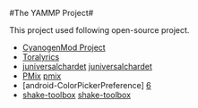#The YAMMP Project#

This project used following open-source project.

* [CyanogenMod Project][cyangoenmod]
* [Toralyrics][toralyrics]
* [juniversalchardet] [juniversalchardet]
* [PMix] [pmix]
* [android-ColorPickerPreference] [6]	
* [shake-toolbox] [shake-toolbox]

[cyangoenmod]: http://cyanogenmod.com/ "Main code"
[toralyrics]: http://code.google.com/p/toralyrics "Lyrics parser and splitter"
[juniversalchardet]: http://code.google.com/p/juniversalchardet "Charset detector"
[pmix]: http://code.google.com/p/pmix "Last.fm library to fetching album art"
[6]: https://github.com/attenzione/android-ColorPickerPreference/ 
[shake-toolbox]: http://code.google.com/p/shake-toolbox/ "Shake detector"

